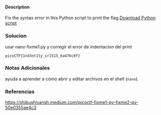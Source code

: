 #### Description

Fix the syntax error in this Python script to print the flag.[Download Python script](https://artifacts.picoctf.net/c/25/fixme1.py)
### Solucion
usar nano fixme1.py y corregir el error de indentacion del print

```
picoCTF{1nd3nt1ty_cr1515_6a476c8f}
```
### Notas Adicionales

ayuda a aprender a cómo abrir y editar archivos en el shell (`nano`).
### Referencias

https://shibushivansh.medium.com/picoctf-fixme1-py-fixme2-py-50e0355ae4c3